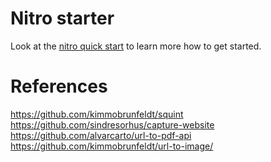 # Nitro starter

Look at the [nitro quick start](https://nitro.unjs.io/guide#quick-start) to learn more how to get started.

# References

https://github.com/kimmobrunfeldt/squint
https://github.com/sindresorhus/capture-website
https://github.com/alvarcarto/url-to-pdf-api
https://github.com/kimmobrunfeldt/url-to-image/

